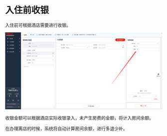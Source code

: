 # 入住前收银

入住前可根据酒店需要进行收银。

![&#x5165;&#x8D26;&#x524D;&#x6536;&#x94F6;&#x9875;&#x9762;](../../../.gitbook/assets/image%20%28160%29.png)

  
收银金额可以根据酒店实际收银录入，未产生房费的金额，将计入房间余额。

在办理离店的时候，系统将自动计算房间余额，进行多退少补。

  


  




